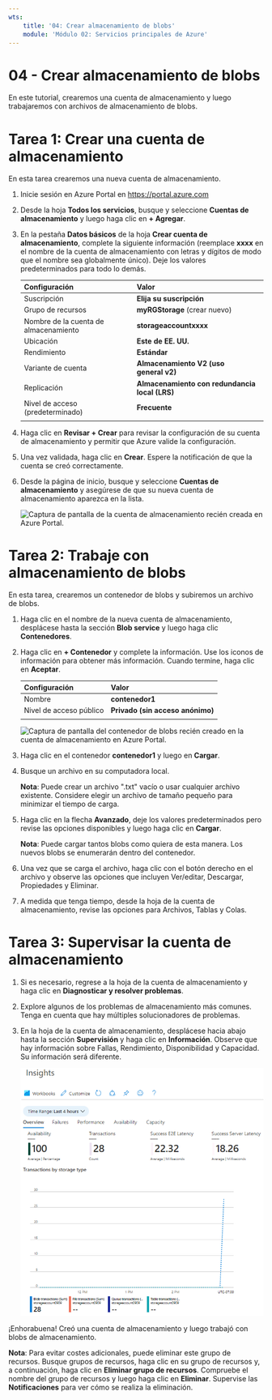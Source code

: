 ```yaml
---
wts:
    title: '04: Crear almacenamiento de blobs'
    module: 'Módulo 02: Servicios principales de Azure'
---
```

# 04 - Crear almacenamiento de blobs

En este tutorial, crearemos una cuenta de almacenamiento y luego trabajaremos con archivos de almacenamiento de blobs.

# Tarea 1: Crear una cuenta de almacenamiento

En esta tarea crearemos una nueva cuenta de almacenamiento. 

1. Inicie sesión en Azure Portal en <a href="https://portal.azure.com" target="_blank"><span style="color: #0066cc;" color="#0066cc">https://portal.azure.com</span></a>

2. Desde la hoja **Todos los servicios**, busque y seleccione **Cuentas de almacenamiento** y luego haga clic en **+ Agregar**. 

3. En la pestaña **Datos básicos** de la hoja **Crear cuenta de almacenamiento**, complete la siguiente información (reemplace **xxxx** en el nombre de la cuenta de almacenamiento con letras y dígitos de modo que el nombre sea globalmente único). Deje los valores predeterminados para todo lo demás.

    | Configuración | Valor | 
    | --- | --- |
    | Suscripción | **Elija su suscripción** |
    | Grupo de recursos | **myRGStorage** (crear nuevo) |
    | Nombre de la cuenta de almacenamiento | **storageaccountxxxx** |
    | Ubicación | **Este de EE. UU.**  |
    | Rendimiento | **Estándar** |
    | Variante de cuenta | **Almacenamiento V2 (uso general v2)** |
    | Replicación | **Almacenamiento con redundancia local (LRS)** |
    | Nivel de acceso (predeterminado) | **Frecuente** |
    | | |

5. Haga clic en **Revisar + Crear** para revisar la configuración de su cuenta de almacenamiento y permitir que Azure valide la configuración. 

6. Una vez validada, haga clic en **Crear**. Espere la notificación de que la cuenta se creó correctamente. 

7. Desde la página de inicio, busque y seleccione **Cuentas de almacenamiento** y asegúrese de que su nueva cuenta de almacenamiento aparezca en la lista.

    ![Captura de pantalla de la cuenta de almacenamiento recién creada en Azure Portal.](../images/0401.png)

# Tarea 2: Trabaje con almacenamiento de blobs

En esta tarea, crearemos un contenedor de blobs y subiremos un archivo de blobs. 

1. Haga clic en el nombre de la nueva cuenta de almacenamiento, desplácese hasta la sección **Blob service** y luego haga clic **Contenedores**.

2. Haga clic en **+ Contenedor** y complete la información. Use los iconos de información para obtener más información. Cuando termine, haga clic en **Aceptar**.


    | Configuración | Valor |
    | --- | --- |
    | Nombre | **contenedor1**  |
    | Nivel de acceso público| **Privado (sin acceso anónimo)** |
    | | |

    ![Captura de pantalla del contenedor de blobs recién creado en la cuenta de almacenamiento en Azure Portal.](../images/0402.png)

4. Haga clic en el contenedor **contenedor1** y luego en **Cargar**.

5. Busque un archivo en su computadora local. 

    **Nota**: Puede crear un archivo ".txt" vacío o usar cualquier archivo existente. Considere elegir un archivo de tamaño pequeño para minimizar el tiempo de carga.

6. Haga clic en la flecha **Avanzado**, deje los valores predeterminados pero revise las opciones disponibles y luego haga clic en **Cargar**.

    **Nota**: Puede cargar tantos blobs como quiera de esta manera. Los nuevos blobs se enumerarán dentro del contenedor.

7. Una vez que se carga el archivo, haga clic con el botón derecho en el archivo y observe las opciones que incluyen Ver/editar, Descargar, Propiedades y Eliminar. 

8. A medida que tenga tiempo, desde la hoja de la cuenta de almacenamiento, revise las opciones para Archivos, Tablas y Colas.

# Tarea 3: Supervisar la cuenta de almacenamiento

1. Si es necesario, regrese a la hoja de la cuenta de almacenamiento y haga clic en **Diagnosticar y resolver problemas**. 

2. Explore algunos de los problemas de almacenamiento más comunes. Tenga en cuenta que hay múltiples solucionadores de problemas.

3. En la hoja de la cuenta de almacenamiento, desplácese hacia abajo hasta la sección **Supervisión** y haga clic en **Información**. Observe que hay información sobre Fallas, Rendimiento, Disponibilidad y Capacidad. Su información será diferente.

    ![Captura de pantalla de la página Insights de la cuenta de almacenamiento.](../images/0403.PNG)

¡Enhorabuena! Creó una cuenta de almacenamiento y luego trabajó con blobs de almacenamiento.

**Nota**: Para evitar costes adicionales, puede eliminar este grupo de recursos. Busque grupos de recursos, haga clic en su grupo de recursos y, a continuación, haga clic en **Eliminar grupo de recursos**. Compruebe el nombre del grupo de recursos y luego haga clic en **Eliminar**. Supervise las **Notificaciones** para ver cómo se realiza la eliminación.
